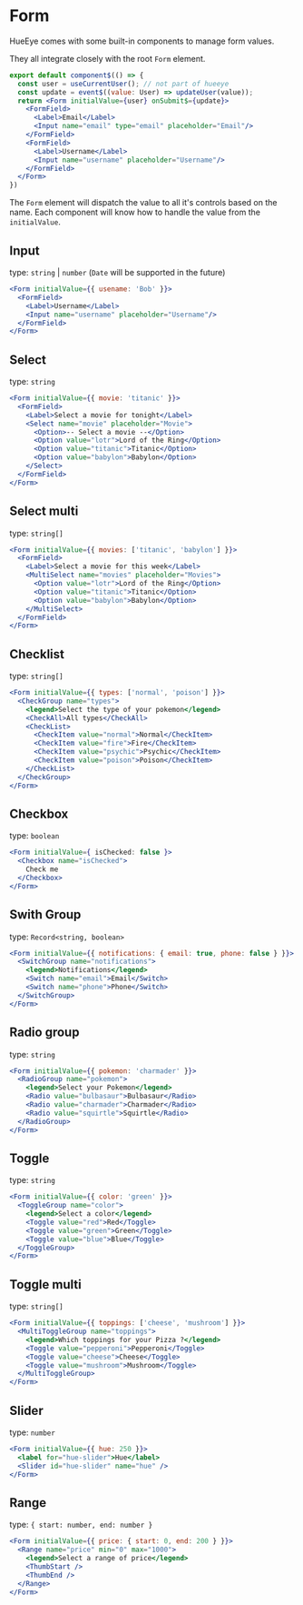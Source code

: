 # Form
HueEye comes with some built-in components to manage form values.

They all integrate closely with the root `Form` element. 

```jsx
export default component$(() => {
  const user = useCurrentUser(); // not part of hueeye
  const update = event$((value: User) => updateUser(value));
  return <Form initialValue={user} onSubmit$={update}>
    <FormField>
      <Label>Email</Label>
      <Input name="email" type="email" placeholder="Email"/>
    </FormField>
    <FormField>
      <Label>Username</Label>
      <Input name="username" placeholder="Username"/>
    </FormField>
  </Form>
})
```

The `Form` element will dispatch the value to all it's controls based on the name.
Each component will know how to handle the value from the `initialValue`.

## Input
type: `string` | `number` (`Date` will be supported in the future)
```jsx
<Form initialValue={{ usename: 'Bob' }}>
  <FormField>
    <Label>Username</Label>
    <Input name="username" placeholder="Username"/>
  </FormField>
</Form>
```

## Select
type: `string`
```jsx
<Form initialValue={{ movie: 'titanic' }}>
  <FormField>
    <Label>Select a movie for tonight</Label>
    <Select name="movie" placeholder="Movie">
      <Option>-- Select a movie --</Option>
      <Option value="lotr">Lord of the Ring</Option>
      <Option value="titanic">Titanic</Option>
      <Option value="babylon">Babylon</Option>
    </Select>
  </FormField>
</Form>
```

## Select multi
type: `string[]`
```jsx
<Form initialValue={{ movies: ['titanic', 'babylon'] }}>
  <FormField>
    <Label>Select a movie for this week</Label>
    <MultiSelect name="movies" placeholder="Movies">
      <Option value="lotr">Lord of the Ring</Option>
      <Option value="titanic">Titanic</Option>
      <Option value="babylon">Babylon</Option>
    </MultiSelect>
  </FormField>
</Form>
```

## Checklist
type: `string[]`
```jsx
<Form initialValue={{ types: ['normal', 'poison'] }}>
  <CheckGroup name="types">
    <legend>Select the type of your pokemon</legend>
    <CheckAll>All types</CheckAll>
    <CheckList>
      <CheckItem value="normal">Normal</CheckItem>
      <CheckItem value="fire">Fire</CheckItem>
      <CheckItem value="psychic">Psychic</CheckItem>
      <CheckItem value="poison">Poison</CheckItem>
    </CheckList>
  </CheckGroup>
</Form>
```

## Checkbox
type: `boolean`
```jsx
<Form initialValue={ isChecked: false }>
  <Checkbox name="isChecked">
    Check me
  </Checkbox>
</Form>
```

## Swith Group
type: `Record<string, boolean>`
```jsx
<Form initialValue={{ notifications: { email: true, phone: false } }}>
  <SwitchGroup name="notifications">
    <legend>Notifications</legend>
    <Switch name="email">Email</Switch>
    <Switch name="phone">Phone</Switch>
  </SwitchGroup>
</Form>
```

## Radio group
type: `string`
```jsx
<Form initialValue={{ pokemon: 'charmader' }}>
  <RadioGroup name="pokemon">
    <legend>Select your Pokemon</legend>
    <Radio value="bulbasaur">Bulbasaur</Radio>
    <Radio value="charmader">Charmader</Radio>
    <Radio value="squirtle">Squirtle</Radio>
  </RadioGroup>
</Form>
```

## Toggle
type: `string`
```jsx
<Form initialValue={{ color: 'green' }}>
  <ToggleGroup name="color">
    <legend>Select a color</legend>
    <Toggle value="red">Red</Toggle>
    <Toggle value="green">Green</Toggle>
    <Toggle value="blue">Blue</Toggle>
  </ToggleGroup>
</Form>
```

## Toggle multi
type: `string[]`
```jsx
<Form initialValue={{ toppings: ['cheese', 'mushroom'] }}>
  <MultiToggleGroup name="toppings">
    <legend>Which toppings for your Pizza ?</legend>
    <Toggle value="pepperoni">Pepperoni</Toggle>
    <Toggle value="cheese">Cheese</Toggle>
    <Toggle value="mushroom">Mushroom</Toggle>
  </MultiToggleGroup>
</Form>
```

## Slider
type: `number`
```jsx
<Form initialValue={{ hue: 250 }}>
  <label for="hue-slider">Hue</label>
  <Slider id="hue-slider" name="hue" />
</Form>
```

## Range
type: `{ start: number, end: number }`
```jsx
<Form initialValue={{ price: { start: 0, end: 200 } }}>
  <Range name="price" min="0" max="1000">
    <legend>Select a range of price</legend>
    <ThumbStart />
    <ThumbEnd />
  </Range>
</Form>
```